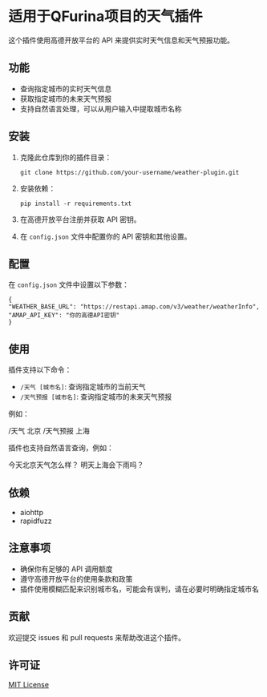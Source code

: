# 适用于QFurina项目的天气插件

这个插件使用高德开放平台的 API 来提供实时天气信息和天气预报功能。

## 功能

- 查询指定城市的实时天气信息
- 获取指定城市的未来天气预报
- 支持自然语言处理，可以从用户输入中提取城市名称

## 安装

1. 克隆此仓库到你的插件目录：

   ```
   git clone https://github.com/your-username/weather-plugin.git
   ```

2. 安装依赖：

   ```
   pip install -r requirements.txt
   ```

3. 在高德开放平台注册并获取 API 密钥。

4. 在 `config.json` 文件中配置你的 API 密钥和其他设置。

## 配置

在 `config.json` 文件中设置以下参数：
```
{
"WEATHER_BASE_URL": "https://restapi.amap.com/v3/weather/weatherInfo",
"AMAP_API_KEY": "你的高德API密钥"
}
```


## 使用

插件支持以下命令：

- `/天气 [城市名]`: 查询指定城市的当前天气
- `/天气预报 [城市名]`: 查询指定城市的未来天气预报

例如：

/天气 北京
/天气预报 上海


插件也支持自然语言查询，例如：

今天北京天气怎么样？
明天上海会下雨吗？


## 依赖

- aiohttp
- rapidfuzz

## 注意事项

- 确保你有足够的 API 调用额度
- 遵守高德开放平台的使用条款和政策
- 插件使用模糊匹配来识别城市名，可能会有误判，请在必要时明确指定城市名

## 贡献

欢迎提交 issues 和 pull requests 来帮助改进这个插件。

## 许可证

[MIT License](LICENSE)